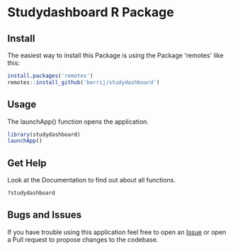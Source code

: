# Studydashboard R Package

## Install

The easiest way to install this Package is using the Package 'remotes' like this:

```r
install.packages('remotes')
remotes::install_github('berrij/studydashboard')
```

## Usage

The launchApp() function opens the application.

```r
library(studydashboard)
launchApp()
```

## Get Help

Look at the Documentation to find out about all functions.

```r
?studydashboard
```

## Bugs and Issues

If you have trouble using this application feel free to open an [Issue](https://github.com/BerriJ/studydashboard/issues) or open a Pull request to propose changes to the codebase.
